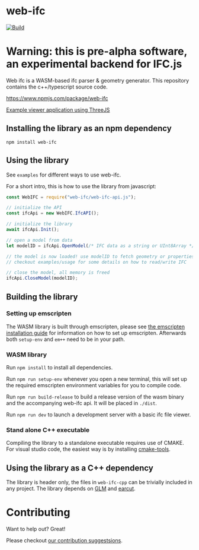 # web-ifc

[![Build](https://github.com/tomvandig/web-ifc/actions/workflows/build.yml/badge.svg)](https://github.com/tomvandig/web-ifc/actions/workflows/build.yml)

# Warning: this is pre-alpha software, an experimental backend for IFC.js

Web ifc is a WASM-based ifc parser & geometry generator. This repository contains the c++/typescript source code.

https://www.npmjs.com/package/web-ifc

[Example viewer application using ThreeJS](https://tomvandig.github.io/web-ifc/examples/viewer/index.html)

## Installing the library as an npm dependency

`npm install web-ifc`

## Using the library

See `examples` for different ways to use web-ifc.

For a short intro, this is how to use the library from javascript:

```JavaScript
const WebIFC = require("web-ifc/web-ifc-api.js");

// initialize the API
const ifcApi = new WebIFC.IfcAPI();

// initialize the library
await ifcApi.Init();

// open a model from data
let modelID = ifcApi.OpenModel(/* IFC data as a string or UInt8Array */, /* optional settings object */, );

// the model is now loaded! use modelID to fetch geometry or properties
// checkout examples/usage for some details on how to read/write IFC

// close the model, all memory is freed
ifcApi.CloseModel(modelID);

```

## Building the library

### Setting up emscripten

The WASM library is built through emscripten, please see [the emscripten installation guide](https://emscripten.org/docs/getting_started/downloads.html) for information on how to set up emscripten. Afterwards both `setup-env` and `em++` need to be in your path.

### WASM library

Run `npm install` to install all dependencies.

Run `npm run setup-env` whenever you open a new terminal, this will set up the required emscripten environment variables for you to compile code.

Run `npm run build-release` to build a release version of the wasm binary and the accompanying web-ifc api. It will be placed in `./dist`.

Run `npm run dev` to launch a development server with a basic ifc file viewer.


### Stand alone C++ executable

Compiling the library to a standalone executable requires use of CMAKE. For visual studio code, the easiest way is by installing [cmake-tools](https://marketplace.visualstudio.com/items?itemName=ms-vscode.cmake-tools).

## Using the library as a C++ dependency

The library is header only, the files in `web-ifc-cpp` can be trivially included in any project. The library depends on [GLM](https://github.com/g-truc/glm) and [earcut](https://github.com/mapbox/earcut.hpp).


# Contributing

Want to help out? Great!

Please checkout [our contribution suggestsions](https://github.com/tomvandig/web-ifc/blob/main/contributing.md).
